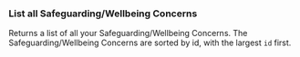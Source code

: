 ### List all Safeguarding/Wellbeing Concerns

Returns a list of all your Safeguarding/Wellbeing Concerns. The Safeguarding/Wellbeing Concerns are sorted by id, with the largest `id` first.
